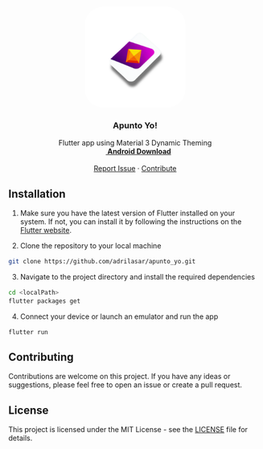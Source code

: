 <br />
<p align="center">
  <a href="https://github.com/adrilasar/NomoD">
    <img src="assets/launcher_icon/foreground.png" alt="Logo" width="200" height="200" style="border-radius: 35px">
  </a>

  <h3 align="center">Apunto Yo!</h3>

  <p align="center">
    Flutter app using Material 3 Dynamic Theming
    <br />
    <a href="https://play.google.com/store/apps/details?id=com.adrilasar.apuntoyo"><strong><img src="https://www.svgrepo.com/show/223032/playstore.svg" width="13px" height="13px"/> Android Download</strong></a>
    <br />
    <br />
    <a href="https://github.com/adrilasar/apunto_yo/issues/new/choose">Report Issue</a>
    · <a href="#contributing">Contribute</a>
  </p>
</p>

## Installation

1. Make sure you have the latest version of Flutter installed on your system. If not, you can install it by following the instructions on the [Flutter website](https://docs.flutter.dev/get-started/install).

2. Clone the repository to your local machine
```bash
git clone https://github.com/adrilasar/apunto_yo.git
```

3. Navigate to the project directory and install the required dependencies
```bash
cd <localPath>
flutter packages get
```

4. Connect your device or launch an emulator and run the app
```bash
flutter run
```


## Contributing

Contributions are welcome on this project. If you have any ideas or suggestions, please feel free to open an issue or create a pull request.

## License

This project is licensed under the MIT License - see the [LICENSE](LICENSE) file for details.
